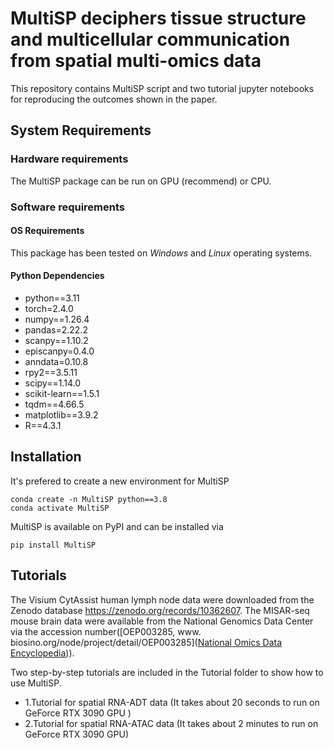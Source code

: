 # MultiSP deciphers tissue structure and multicellular communication from spatial multi-omics data

This repository contains MultiSP script and two tutorial jupyter notebooks for reproducing the outcomes shown in the paper. 

## System Requirements

### Hardware requirements

The  MultiSP package can be run on GPU (recommend) or CPU.

### Software requirements

#### OS Requirements

This package has been tested on *Windows* and *Linux* operating systems. 

#### Python Dependencies

* python==3.11
* torch=2.4.0
* numpy==1.26.4
* pandas=2.22.2
* scanpy==1.10.2
* episcanpy=0.4.0
* anndata=0.10.8
* rpy2==3.5.11
* scipy==1.14.0
* scikit-learn==1.5.1
* tqdm==4.66.5
* matplotlib==3.9.2
* R==4.3.1

## Installation

It's prefered to create a new environment for MultiSP

```
conda create -n MultiSP python==3.8
conda activate MultiSP
```

MultiSP is available on PyPI and can be installed via

```
pip install MultiSP
```

## Tutorials

The Visium CytAssist human lymph node data were downloaded from the Zenodo database https://zenodo.org/records/10362607. The MISAR-seq mouse brain data were available from the National Genomics Data Center via the accession number([OEP003285, www. biosino.org/node/project/detail/OEP003285]([National Omics Data Encyclopedia](https://www.biosino.org/node/project/detail/OEP003285))).

Two step-by-step tutorials are included in the Tutorial folder to show how to use MultiSP.

- 1.Tutorial for spatial RNA-ADT data (It takes about 20 seconds to run on GeForce RTX 3090 GPU )
- 2.Tutorial for spatial RNA-ATAC data (It takes about 2 minutes to run on GeForce RTX 3090 GPU)



